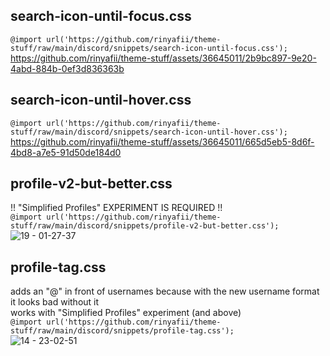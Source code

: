 ## search-icon-until-focus.css
`@import url('https://github.com/rinyafii/theme-stuff/raw/main/discord/snippets/search-icon-until-focus.css');`<br/>
https://github.com/rinyafii/theme-stuff/assets/36645011/2b9bc897-9e20-4abd-884b-0ef3d836363b


## search-icon-until-hover.css
`@import url('https://github.com/rinyafii/theme-stuff/raw/main/discord/snippets/search-icon-until-hover.css');`<br/>
https://github.com/rinyafii/theme-stuff/assets/36645011/665d5eb5-8d6f-4bd8-a7e5-91d50de184d0


## profile-v2-but-better.css
!! "Simplified Profiles" EXPERIMENT IS REQUIRED !!<br/>
`@import url('https://github.com/rinyafii/theme-stuff/raw/main/discord/snippets/profile-v2-but-better.css');`<br/>
![19 - 01-27-37](https://github.com/rinyafii/theme-stuff/assets/36645011/7083cdd1-b04a-40f6-b34a-67bc5e837328)


## profile-tag.css
adds an "@" in front of usernames because with the new username format it looks bad without it<br/>
works with "Simplified Profiles" experiment (and above)<br/>
`@import url('https://github.com/rinyafii/theme-stuff/raw/main/discord/snippets/profile-tag.css');`<br/>
![14 - 23-02-51](https://github.com/rinyafii/theme-stuff/assets/36645011/b230a3a7-c252-4a44-a7c2-ea2f496e7a22)
